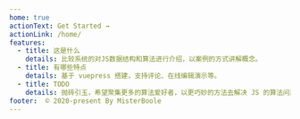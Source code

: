 ```yaml
---
home: true
actionText: Get Started →
actionLink: /home/
features:
  - title: 这是什么
    details: 比较系统的对JS数据结构和算法进行介绍，以案例的方式讲解概念。
  - title: 有哪些特点
    details: 基于 vuepress 搭建，支持评论、在线编辑演示等。
  - title: TODO
    details: 抛砖引玉，希望聚集更多的算法爱好者，以更巧妙的方法去解决 JS 的算法问题。
footer:  © 2020-present By MisterBoole
---
```


 